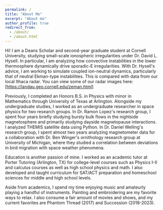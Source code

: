 ```yaml
---
permalink: /
title: "About Me"
excerpt: "About me"
author_profile: true
redirect_from: 
  - /about/
  - /about.html
---
```


Hi! I am a Deans Scholar and second-year graduate student at Cornell University, studying small-scale ionospheric irregularities under Dr. David L. Hysell. In particular, I am analyzing how convective instabilities in the lower thermosphere dynamically drive sporadic-E irregularities. With Dr. Hysell's advice, I am working to simulate coupled ion-neutral dynamics, particularly that of neutral Ekman-type instabilities. This is compared with data from our local Ithaca radar. You can view some of our radar images here: [https://landau.geo.cornell.edu/zeman.html]

Previously, I completed an Honors B.S. in Physics with minor in Mathematics through University of Texas at Arlington. Alongside my undergraduate studies, I worked as an undergraduate researcher in space physics for two research groups. In Dr. Ramon Lopez's research group, I spent four years briefly studying bursty bulk flows in the nightside magnetosphere and primarily studying dayside magnetopause interactions. I analyzed THEMIS satellite data using Python. In Dr. Daniel Welling's research group, I spent almost two years analyzing magnetometer data for a collaboration with Dr. Ben Winger's ornithology research group at University of Michigan, where they studied a correlation between deviations in bird migration with space weather phenomena.

Education is another passion of mine. I worked as an academic tutor at Porter Tutoring (Arlington, TX) for college-level courses such as Physics I-II and calculus courses as well as high school physics and math. I also developed and taught curriculum for SAT/ACT preparation and homeschool sciences for middle and high school levels. 

Aside from academics, I spend my time enjoying music and amateurly playing a handful of instruments. Painting and embroidering are my favorite ways to relax. I also consume a fair amount of movies and shows, and my current favorites are Phantom Thread (2017) and Succession (2018-2023).
